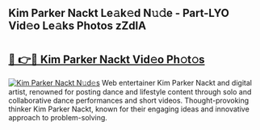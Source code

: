 ## Kim Parker Nackt Le𝚊k𝚎d N𝚞𝚍e - Part-LYO Vid𝚎o Le𝚊ks Photos zZdlA

# <h2><a href="http://fbar8l0.evod.top/?m=Kim+Parker+Nackt">🔗 👉🔴 Kim Parker Nackt Vid𝚎o Ph𝚘t𝚘s</a></h2>

[![Kim Parker Nackt N𝚞d𝚎s](https://i.imgur.com/8V9OHl7.gif)](http://fbar8l0.evod.top/?m=Kim+Parker+Nackt)
Web entertainer Kim Parker Nackt and digital artist, renowned for posting dance and lifestyle content through solo and collaborative dance performances and short videos. Thought-provoking thinker Kim Parker Nackt, known for their engaging ideas and innovative approach to problem-solving. 
